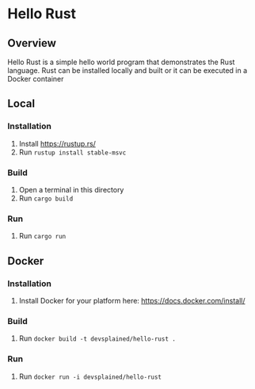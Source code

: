 # Hello Rust

## Overview
Hello Rust is a simple hello world program that demonstrates
the Rust language. Rust can be installed locally and built
or it can be executed in a Docker container

## Local

### Installation

1. Install https://rustup.rs/
2. Run `rustup install stable-msvc`

### Build

1. Open a terminal in this directory
2. Run `cargo build`

### Run

1. Run `cargo run`

## Docker

### Installation

1. Install Docker for your platform here: https://docs.docker.com/install/

### Build

1. Run `docker build -t devsplained/hello-rust .`

### Run

1. Run `docker run -i devsplained/hello-rust`
